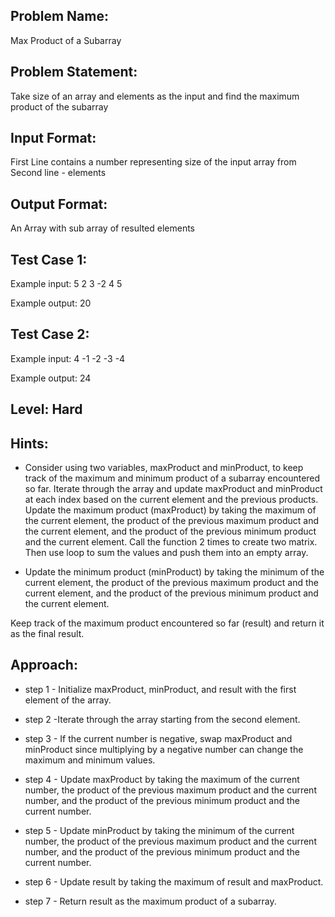 ## Problem Name:
Max Product of a Subarray

## Problem Statement:
Take size of an array and elements as the input 
and find the maximum product of the subarray

## Input Format:
First Line contains a number representing size of the input array
from Second line - elements

## Output Format:
An Array with sub array of resulted elements

## Test Case 1:
Example input:
5
2
3
-2
4
5

Example output:
20

## Test Case 2:
Example input:
4
-1
-2
-3
-4

Example output:
24

## Level: Hard

## Hints:
- Consider using two variables, maxProduct and 
minProduct, to keep track of the maximum and 
minimum product of a subarray encountered so 
far.
Iterate through the array and update maxProduct
and minProduct at each index based on the 
current element and the previous products.
Update the maximum product (maxProduct) by 
taking the maximum of the current element, the
product of the previous maximum product and 
the current element, and the product of the 
previous minimum product and the current
element.
Call the function 2 times to create two matrix.
Then use loop to sum the values and push them
into an empty array.

- Update the minimum product (minProduct) 
by taking the minimum of the current element,
 the product of the previous maximum 
product and the current element, 
and the product of the previous 
minimum product and the current element.

Keep track of the maximum product 
encountered so far (result) and 
return it as the final result.


## Approach:
- step 1 - Initialize maxProduct, minProduct, and result with the first element of the 
array.

- step 2 -Iterate through the array starting from the second element.

- step 3 - If the current number is negative, swap maxProduct and minProduct since 
     multiplying by a negative number can change the maximum and minimum values.

- step 4 - Update maxProduct by taking the maximum of the current number, 
       the product of the previous maximum product and the current number, and the 
       product of the previous minimum product and the current number.

- step 5 - Update minProduct by taking the minimum of the current number, 
     the product of the previous maximum product and the current number, 
     and the product of the previous minimum product and the current number.

- step 6 - Update result by taking the maximum of result and maxProduct.

- step 7 - Return result as the maximum product of a subarray.
